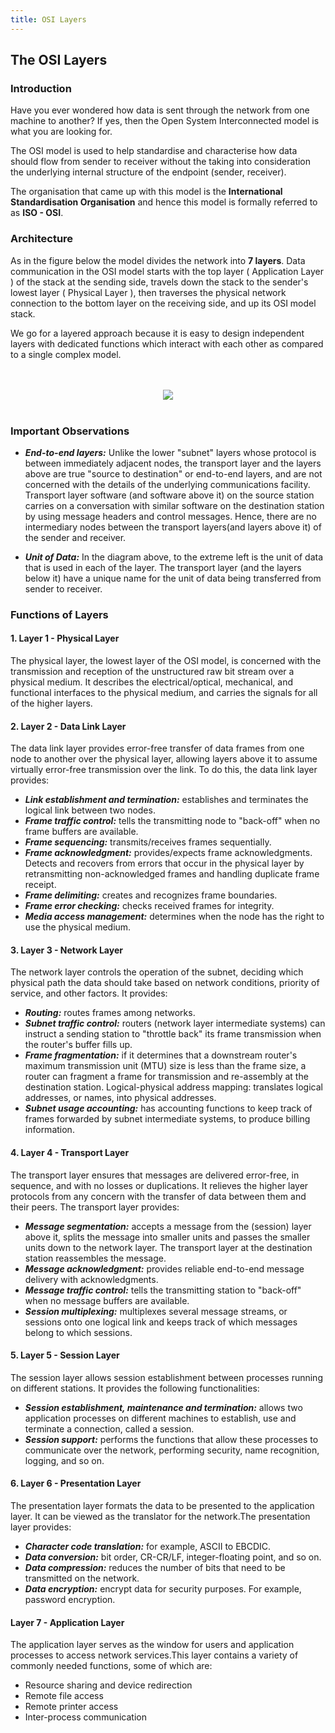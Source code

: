 ```yaml
---
title: OSI Layers 
---
```

## The OSI Layers


### Introduction


Have you ever wondered how data is sent through the network from one machine to another? If yes, then the Open System Interconnected model is what you are looking for. 

The OSI model is used to help standardise and characterise how data should flow from sender to receiver without the taking into consideration the underlying internal structure of the endpoint (sender, receiver).

The organisation that came up with this model is the **International Standardisation Organisation** and hence this model is formally referred to as **ISO - OSI**.


### Architecture 


As in the figure below the model divides the network into **7 layers**. Data communication in the OSI model starts with the top layer ( Application Layer ) of the stack at the sending side, travels down the stack to the sender's lowest layer ( Physical Layer ), then traverses the physical network connection to the bottom layer on the receiving side, and up its OSI model stack. 

We go for a layered approach because it is easy to design independent layers with dedicated functions which interact with each other as compared to a single complex model.


<p align = "center"> 
  <br></br>
  <img src="https://user-images.githubusercontent.com/16820612/33828192-2773b920-de91-11e7-8804-08dbfaf0143a.jpg"/>
  <br></br>
</p>


### **Important Observations**


* _**End-to-end layers:**_
Unlike the lower "subnet" layers whose protocol is between immediately adjacent nodes, the transport layer and the layers above are true "source to destination" or end-to-end layers, and are not concerned with the details of the underlying communications facility. Transport layer software (and software above it) on the source station carries on a conversation with similar software on the destination station by using message headers and control messages. Hence, there are no intermediary nodes between the transport layers(and layers above it) of the sender and receiver.

* _**Unit of Data:**_
In the diagram above, to the extreme left is the unit of data that is used in each of the layer. The transport layer (and the layers below it) have a unique name for the unit of data being transferred from sender to receiver. 


### **Functions of Layers**


#### **1. Layer 1 - Physical Layer**

The physical layer, the lowest layer of the OSI model, is concerned with the transmission and reception of the unstructured raw bit stream over a physical medium. It describes the electrical/optical, mechanical, and functional interfaces to the physical medium, and carries the signals for all of the higher layers.


#### **2. Layer 2 - Data Link Layer**
The data link layer provides error-free transfer of data frames from one node to another over the physical layer, allowing layers above it to assume virtually error-free transmission over the link. To do this, the data link layer provides:

* _**Link establishment and termination:**_ establishes and terminates the logical link between two nodes.
* _**Frame traffic control:**_ tells the transmitting node to "back-off" when no frame buffers are available.
* _**Frame sequencing:**_ transmits/receives frames sequentially.
* _**Frame acknowledgment:**_ provides/expects frame acknowledgments. Detects and recovers from errors that occur in the physical layer by retransmitting non-acknowledged frames and handling duplicate frame receipt.
* _**Frame delimiting:**_ creates and recognizes frame boundaries.
* _**Frame error checking:**_ checks received frames for integrity.
* _**Media access management:**_ determines when the node has the right to use the physical medium.


#### **3. Layer 3 - Network Layer**
The network layer controls the operation of the subnet, deciding which physical path the data should take based on network conditions, priority of service, and other factors. It provides:

* _**Routing:**_ routes frames among networks.
* _**Subnet traffic control:**_ routers (network layer intermediate systems) can instruct a sending station to "throttle back" its frame transmission when the router's buffer fills up.
* _**Frame fragmentation:**_ if it determines that a downstream router's maximum transmission unit (MTU) size is less than the frame size, a router can fragment a frame for transmission and re-assembly at the destination station.
Logical-physical address mapping: translates logical addresses, or names, into physical addresses.
* _**Subnet usage accounting:**_ has accounting functions to keep track of frames forwarded by subnet intermediate systems, to produce billing information.


#### **4. Layer 4 - Transport Layer**
The transport layer ensures that messages are delivered error-free, in sequence, and with no losses or duplications. It relieves the higher layer protocols from any concern with the transfer of data between them and their peers. The transport layer provides:

* _**Message segmentation:**_ accepts a message from the (session) layer above it, splits the message into smaller units and passes the smaller units down to the network layer. The transport layer at the destination station reassembles the message.
* _**Message acknowledgment:**_ provides reliable end-to-end message delivery with acknowledgments.
* _**Message traffic control:**_ tells the transmitting station to "back-off" when no message buffers are available.
* _**Session multiplexing:**_ multiplexes several message streams, or sessions onto one logical link and keeps track of which messages belong to which sessions.


#### **5. Layer 5 - Session Layer**
The session layer allows session establishment between processes running on different stations. It provides the following functionalities:

* _**Session establishment, maintenance and termination:**_ allows two application processes on different machines to establish, use and terminate a connection, called a session.
* _**Session support:**_ performs the functions that allow these processes to communicate over the network, performing security, name recognition, logging, and so on.


#### **6. Layer 6 - Presentation Layer**
The presentation layer formats the data to be presented to the application layer. It can be viewed as the translator for the network.The presentation layer provides:

* _**Character code translation:**_ for example, ASCII to EBCDIC.
* _**Data conversion:**_ bit order, CR-CR/LF, integer-floating point, and so on.
* _**Data compression:**_ reduces the number of bits that need to be transmitted on the network.
* _**Data encryption:**_ encrypt data for security purposes. For example, password encryption.


#### **Layer 7 - Application Layer**
The application layer serves as the window for users and application processes to access network services.This layer contains a variety of commonly needed functions, some of which are:

* Resource sharing and device redirection
* Remote file access
* Remote printer access
* Inter-process communication














 




